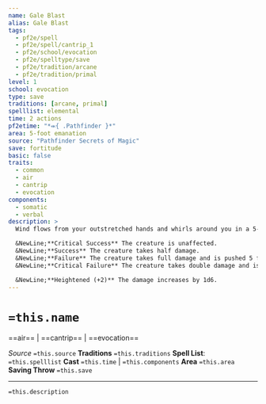 ```yaml
---
name: Gale Blast
alias: Gale Blast
tags:
  - pf2e/spell
  - pf2e/spell/cantrip_1
  - pf2e/school/evocation
  - pf2e/spelltype/save
  - pf2e/tradition/arcane
  - pf2e/tradition/primal
level: 1
school: evocation
type: save
traditions: [arcane, primal]
spelllist: elemental
time: 2 actions
pf2etime: "*⬺{ .Pathfinder }*"
area: 5-foot emanation
source: "Pathfinder Secrets of Magic"
save: fortitude
basic: false
traits:
  - common
  - air
  - cantrip
  - evocation
components:
  - somatic
  - verbal
description: >
  Wind flows from your outstretched hands and whirls around you in a 5-foot emanation. Each creature in the area takes bludgeoning damage equal to your spellcasting ability modifier, with a Fortitude save.

  &NewLine;**Critical Success** The creature is unaffected.
  &NewLine;**Success** The creature takes half damage.
  &NewLine;**Failure** The creature takes full damage and is pushed 5 feet away from you.
  &NewLine;**Critical Failure** The creature takes double damage and is pushed 10 feet away from you.

  &NewLine;**Heightened (+2)** The damage increases by 1d6.
---
```

# `=this.name`
==air== | ==cantrip== | ==evocation==

*Source* `=this.source`
**Traditions** `=this.traditions`
**Spell List**: `=this.spelllist`
**Cast** `=this.time` | `=this.components`
**Area** `=this.area`
**Saving Throw** `=this.save`

***
`=this.description`